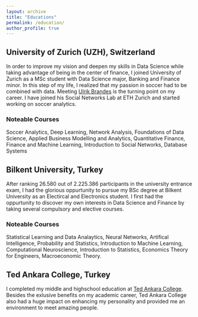 ```yaml
---
layout: archive
title: "Educations"
permalink: /education/
author_profile: true
---
```


## University of Zurich (UZH), Switzerland 
In order to improve my vision and deepen my skills in Data Science while taking advantage of being in the center of finance, I joined University of Zurich as a MSc student with Data Science major, Banking and Finance minor. In this step of my life, I realized that my passion in soccer had to be combined with data. Meeting [Ulrik Brandes](https://gess.ethz.ch/en/the-department/people/person-detail.html?persid=239462) is the turning point on my career. I have joined his Social Networks Lab at ETH Zurich and started working on soccer analytics.

### Noteable Courses
Soccer Analytics, Deep Learning, Network Analysis, Foundations of Data Science, Applied Business Modelling and Analytics, Quantitative Finance, Finance and Machine Learning, Introduction to Social Networks, Database Systems 

## Bilkent University, Turkey
After ranking 26.580 out of 2.225.386 participants in the university entrance exam, I had the glorious oppurtunity to pursue my BSc degree at Bilkent University as an Electircal and Electronics student. I first had the oppurtunity to discover my own interests in Data Science and Finance by taking several compulsory and elective courses.

### Noteable Courses
Statistical Learning and Data Analaytics,  Neural Networks, Artifical Intelligence, Probability and Statistics, Introduction to Machine Learning, Computational Neuroscience, Introduction to Statistics, Economics Theory for Engineers,  Macroeconomic Theory.

## Ted Ankara College,  Turkey
I completed my middle and highschool education at [Ted Ankara College](https://www.tedankara.k12.tr). Besides the exlusive benefits on my academic career, Ted Ankara College also had a huge impact on enhancing my personality and provided me an environment to meet amazing people. 